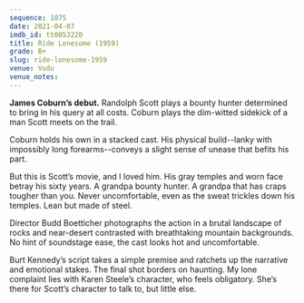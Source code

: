 ```yaml
---
sequence: 1075
date: 2021-04-07
imdb_id: tt0053220
title: Ride Lonesome (1959)
grade: B+
slug: ride-lonesome-1959
venue: Vudu
venue_notes:
---
```


**James Coburn’s debut.** Randolph Scott plays a bounty hunter determined to bring in his query at all costs. Coburn plays the dim-witted sidekick of a man Scott meets on the trail.

<!-- end -->

Coburn holds his own in a stacked cast. His physical build--lanky with impossibly long forearms--conveys a slight sense of unease that befits his part.

But this is Scott’s movie, and I loved him. His gray temples and worn face betray his sixty years. A grandpa bounty hunter. A grandpa that has craps tougher than you. Never uncomfortable, even as the sweat trickles down his temples. Lean but made of steel.

Director Budd Boetticher photographs the action in a brutal landscape of rocks and near-desert contrasted with breathtaking mountain backgrounds. No hint of soundstage ease, the cast looks hot and uncomfortable.

Burt Kennedy’s script takes a simple premise and ratchets up the narrative and emotional stakes. The final shot borders on haunting. My lone complaint lies with Karen Steele’s character, who feels obligatory. She’s there for Scott’s character to talk to, but little else.